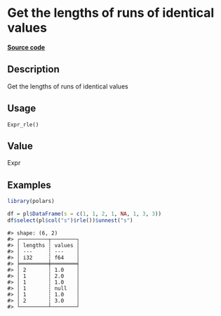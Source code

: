 

# Get the lengths of runs of identical values

[**Source code**](https://github.com/pola-rs/r-polars/tree/main/R/expr__expr.R#L3503)

## Description

Get the lengths of runs of identical values

## Usage

<pre><code class='language-R'>Expr_rle()
</code></pre>

## Value

Expr

## Examples

``` r
library(polars)

df = pl$DataFrame(s = c(1, 1, 2, 1, NA, 1, 3, 3))
df$select(pl$col("s")$rle())$unnest("s")
```

    #> shape: (6, 2)
    #> ┌─────────┬────────┐
    #> │ lengths ┆ values │
    #> │ ---     ┆ ---    │
    #> │ i32     ┆ f64    │
    #> ╞═════════╪════════╡
    #> │ 2       ┆ 1.0    │
    #> │ 1       ┆ 2.0    │
    #> │ 1       ┆ 1.0    │
    #> │ 1       ┆ null   │
    #> │ 1       ┆ 1.0    │
    #> │ 2       ┆ 3.0    │
    #> └─────────┴────────┘
